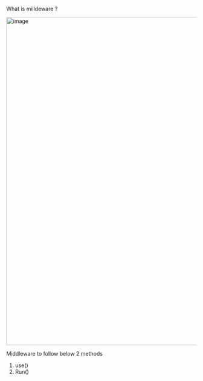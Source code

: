 What is milldeware ?

<img width="869" alt="image" src="https://github.com/user-attachments/assets/5760d3dc-f992-4b72-8afb-99c1176ca4e8">



Middleware to follow below 2 methods
1. use()
2. Run()

